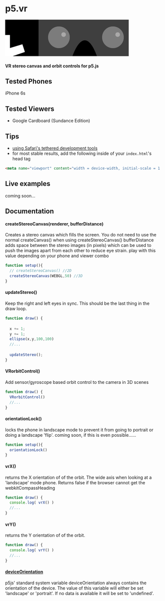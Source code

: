 # p5.vr
![p5.vr](p5.vr.png)
#### VR stereo canvas and orbit controls for p5.js

## Tested Phones
iPhone 6s

## Tested Viewers
+ Google Cardboard (Sundance Edition)

## Tips
+ [using Safari's tethered development tools](http://appletoolbox.com/2014/05/use-web-inspector-debug-mobile-safari/)
+ for most stable results, add the following inside of your `index.html`'s head tag
```html
<meta name="viewport" content="width = device-width, initial-scale = 1.0, minimum-scale = 1, maximum-scale = 1, user-scalable = no" />
```

## Live examples
coming soon...

## Documentation

#### createStereoCanvas(renderer, bufferDistance)
Creates a stereo canvas which fills the screen. You do not need to use the normal createCanvas() when using createStereoCanvas()
bufferDistance adds space between the stereo images (in pixels) which can be used to push the images apart from each other to reduce eye strain. play with this value depending on your phone and viewer combo
```javascript
function setup(){
  // createStereoCanvas() //2D
  createStereoCanvas(WEBGL,50) //3D
}
```

#### updateStereo()
Keep the right and left eyes in sync. This should be the last thing in the draw loop.
```javascript
function draw() {

  x += 1;
  y += 1;
  ellipse(x,y,100,100)
  //...

  updateStereo();
}
```

#### VRorbitControl()
Add sensor/gyroscope based orbit control to the camera in 3D scenes
```javascript
function draw() {
  VRorbitControl()
  //...
}
```

#### orientationLock()
locks the phone in landscape mode to prevent it from going to portrait or doing a landscape 'flip'. coming soon, if this is even possible......
```javascript
function setup(){
  orientationLock()
}
```

#### vrX()
returns the X orientation of of the orbit. The wide axis when looking at a 'landscape' mode phone. Returns false if the browser cannot get the webkitCompassHeading
```javascript
function draw() {
  console.log( vrX() )
  //...
}
```

#### vrY()
returns the Y orientation of of the orbit.
```javascript
function draw() {
  console.log( vrY() )
  //...
}
```

#### [deviceOrientation](http://p5js.org/reference/#/p5/deviceOrientation)
p5js' standard system variable deviceOrientation always contains the orientation of the device. The value of this variable will either be set 'landscape' or 'portrait'. If no data is available it will be set to 'undefined'.




